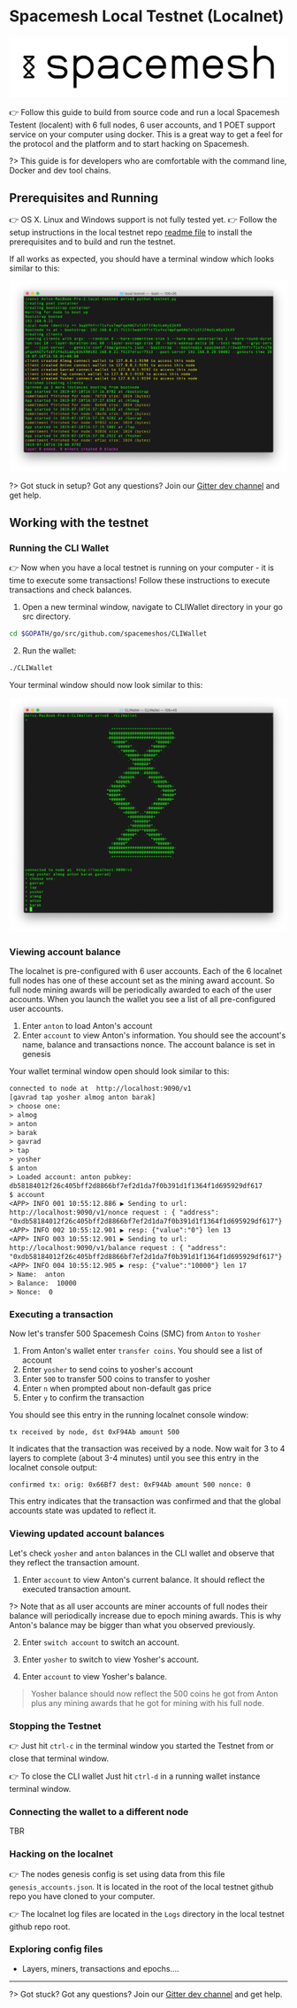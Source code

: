# Spacemesh Local Testnet (Localnet)

![](/images/logo.png)

👉 Follow this guide to build from source code and run a local Spacemesh Testent (localent) with 6 full nodes, 6 user accounts, and 1 POET support service on your computer using docker. This is a great way to get a feel for the protocol and the platform and to start hacking on Spacemesh.

?> This guide is for developers who are comfortable with the command line, Docker and dev tool chains.

## Prerequisites and Running
👉 OS X. Linux and Windows support is not fully tested yet.
👉 Follow the setup instructions in the local testnet repo [readme file](https://github.com/spacemeshos/local-testnet) to install the prerequisites and to build and run the testnet.

If all works as expected, you should have a terminal window which looks similar to this:

![](/images/localnet_started.jpg)

?> Got stuck in setup? Got any questions? Join our [Gitter dev channel](https://gitter.im/spacemesh-os/Lobby) and get help.

## Working with the testnet

### Running the CLI Wallet
👉 Now when you have a local testnet is running on your computer - it is time to execute some transactions! Follow these instructions to execute transactions and check balances.

1. Open a new terminal window, navigate to CLIWallet directory in your go src directory.
```bash
cd $GOPATH/go/src/github.com/spacemeshos/CLIWallet
```
2. Run the wallet:
```bash
./CLIWallet
```

Your terminal window should now look similar to this:

![](/images/localnet_cliwallet.jpg)

### Viewing account balance

The localnet is pre-configured with 6 user accounts. Each of the 6 localnet full nodes has one of these account set as the mining award account. So full node mining awards will be periodically awarded to each of the user accounts.
When you launch the wallet you see a list of all pre-configured user accounts.

1. Enter `anton` to load Anton's account
2. Enter `account` to view Anton's information. You should see the account's name, balance and transactions nonce. The account balance is set in genesis

Your wallet terminal window open should look similar to this:

```
connected to node at  http://localhost:9090/v1
[gavrad tap yosher almog anton barak]
> choose one:
> almog
> anton
> barak
> gavrad
> tap
> yosher
$ anton
> Loaded account: anton pubkey: db58184012f26c405bff2d8866bf7ef2d1da7f0b391d1f1364f1d695929df617
$ account
<APP> INFO 001 10:55:12.886 ▶ Sending to url: http://localhost:9090/v1/nonce request : { "address": "0xdb58184012f26c405bff2d8866bf7ef2d1da7f0b391d1f1364f1d695929df617"}
<APP> INFO 002 10:55:12.901 ▶ resp: {"value":"0"} len 13
<APP> INFO 003 10:55:12.901 ▶ Sending to url: http://localhost:9090/v1/balance request : { "address": "0xdb58184012f26c405bff2d8866bf7ef2d1da7f0b391d1f1364f1d695929df617"}
<APP> INFO 004 10:55:12.905 ▶ resp: {"value":"10000"} len 17
> Name:  anton
> Balance:  10000
> Nonce:  0

```

### Executing a transaction

Now let's transfer 500 Spacemesh Coins (SMC) from `Anton` to `Yosher`
1. From Anton's wallet enter `transfer coins`. You should see a list of account
2. Enter `yosher` to send coins to yosher's account
3. Enter `500` to transfer 500 coins to transfer to yosher
4. Enter `n` when prompted about non-default gas price
5. Enter `y` to confirm the transaction

You should see this entry in the running localnet console window:
```
tx received by node, dst 0xF94Ab amount 500
```

It indicates that the transaction was received by a node.
Now wait for 3 to 4 layers to complete (about 3-4 minutes) until you see this entry in the localnet console output:

```
confirmed tx: orig: 0x66Bf7 dest: 0xF94Ab amount 500 nonce: 0
```

This entry indicates that the transaction was confirmed and that the global accounts state was updated to reflect it.

### Viewing updated account balances

Let's check `yosher` and `anton` balances in the CLI wallet and observe that they reflect the transaction amount.

1. Enter `account` to view Anton's current balance. It should reflect the executed transaction amount.

?> Note that as all user accounts are miner accounts of full nodes their balance will periodically increase due to epoch mining awards. This is why Anton's balance may be bigger than what you observed previously.

2. Enter `switch account` to switch an account.

3. Enter `yosher` to switch to view Yosher's account.

4. Enter `account` to view Yosher's balance.

> Yosher balance should now reflect the 500 coins he got from Anton plus any mining awards that he got for mining with his full node.

### Stopping the Testnet

👉  Just hit `ctrl-c` in the terminal window you started the Testnet from or close that terminal window.

👉  To close the CLI wallet Just hit `ctrl-d` in a running wallet instance terminal window.

### Connecting the wallet to a different node

TBR

### Hacking on the localnet

👉  The nodes genesis config is set using data from this file `genesis_accounts.json`. It is located in the root of the local testnet github repo you have cloned to your computer.

👉  The localnet log files are located in the `Logs` directory in the local testnet github repo root.


### Exploring config files

- Layers, miners, transactions and epochs....

----

?> Got stuck? Got any questions? Join our [Gitter dev channel](https://gitter.im/spacemesh-os/Lobby) and get help.
